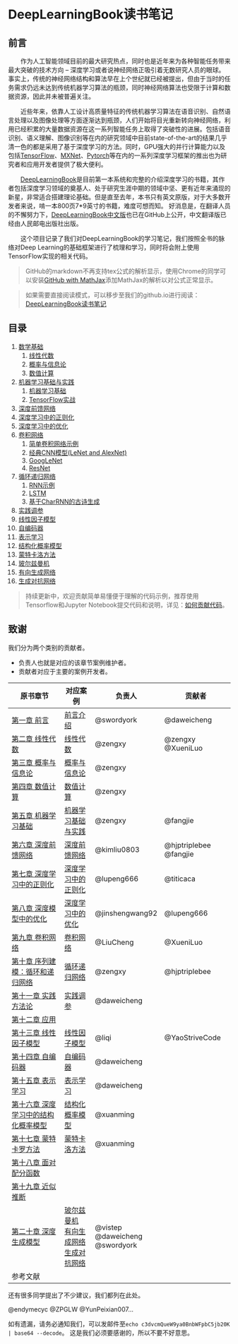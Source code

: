 # DeepLearningBook读书笔记

## 前言

&emsp;&emsp;作为人工智能领域目前的最大研究热点，同时也是近年来为各种智能任务带来最大突破的技术方向 – 深度学习或者说神经网络正吸引着无数研究人员的眼球。事实上，传统的神经网络结构和算法早在上个世纪就已经被提出，但由于当时的任务需求仍远未达到传统机器学习算法的瓶颈，同时神经网络算法也受限于计算和数据资源，因此并未被普遍关注。

&emsp;&emsp;近些年来，依靠人工设计高质量特征的传统机器学习算法在语音识别、自然语言处理以及图像处理等方面逐渐达到瓶颈，人们开始将目光重新转向神经网络，利用已经积累的大量数据资源在这一系列智能任务上取得了突破性的进展。包括语音识别、语义理解、图像识别等在内的研究领域中目前state-of-the-art的结果几乎清一色的都是采用了基于深度学习的方法。同时，GPU强大的并行计算能力以及包括[TensorFlow](https://www.tensorflow.org/)、[MXNet](https://mxnet.incubator.apache.org/)、[Pytorch](http://pytorch.org/)等在内的一系列深度学习框架的推出也为研究者和应用开发者提供了极大便利。

&emsp;&emsp;[DeepLearningBook](http://www.deeplearningbook.org/)是目前第一本系统和完整的介绍深度学习的书籍，其作者包括深度学习领域的奠基人、处于研究生涯中期的领域中坚、更有近年来涌现的新星，非常适合搭建理论基础。但是直至去年，本书只有英文原版，对于大多数开发者来说，啃一本800页7*9英寸的书籍，难度可想而知。
好消息是，在翻译人员的不懈努力下，[DeepLearningBook中文版](https://github.com/exacity/deeplearningbook-chinese)也已在GitHub上公开，中文翻译版已经由人民邮电出版社出版。

&emsp;&emsp;这个项目记录了我们对DeepLearningBook的学习笔记，我们按照全书的脉络对Deep Learning的基础框架进行了梳理和学习，同时将会附上使用TensorFlow实现的相关代码。

>GitHub的markdown不再支持tex公式的解析显示，使用Chrome的同学可以安装[GitHub with MathJax](https://chrome.google.com/webstore/detail/github-with-mathjax/ioemnmodlmafdkllaclgeombjnmnbima)添加MathJax的解析以对公式正常显示。

>如果需要直接阅读模式，可以移步至我们的github.io进行阅读：[DeepLearningBook读书笔记](https://discoverml.github.io/simplified-deeplearning/)

## 目录

1. [数学基础](数学基础/README.md)
    1. [线性代数](数学基础/线性代数.md)
    1. [概率与信息论](数学基础/概率与信息论.md)
    1. [数值计算](数学基础/数值计算.md)
1. [机器学习基础与实践](机器学习基础与实践/README.md)
    1. [机器学习基础](机器学习基础与实践/机器学习基础.md)
    1. [TensorFlow实战](机器学习基础与实践/TensorFlow实战.md)
1. [深度前馈网络](深度前馈网络/README.md)
1. [深度学习中的正则化](深度学习中的正则化/README.md)
1. [深度学习中的优化](深度学习中的优化/README.md)
1. [卷积网络](卷积网络/README.md)
    1. [简单卷积网络示例](卷积网络/简单卷积网络.md)
    1. [经典CNN模型(LeNet and AlexNet)](卷积网络/卷积网络进阶.ipynb)
    1. [GoogLeNet](卷积网络/GoogLeNet.ipynb)
    1. [ResNet](卷积网络/ResNet.ipynb)
1. [循环递归网络](循环递归网络/README.md)
    1. [RNN示例](循环递归网络/RNN.md)
    1. [LSTM](循环递归网络/LSTM.md)
    1. [基于CharRNN的古诗生成](循环递归网络/poetry-charRNN.ipynb)
        <!-- 1. [序列到序列学习](循环递归网络/Sequence.md) -->
1. [实践调参](实践调参/README.md)
1. [线性因子模型](线性因子模型/README.md)
1. [自编码器](自编码器/README.md)
1. [表示学习](表示学习/README.md)
1. [结构化概率模型](结构化概率模型/README.md)
1. [蒙特卡洛方法](蒙特卡洛方法/README.md)
1. [玻尔兹曼机](玻尔兹曼机/README.md)
1. [有向生成网络](有向生成网络)
1. [生成对抗网络](生成对抗网络/README.md)


>持续更新中，欢迎贡献简单易懂便于理解的代码示例，推荐使用Tensorflow和Jupyter Notebook提交代码和说明，详见：[如何贡献代码](pending/README.md)。

致谢
--------------------
我们分为两个类别的贡献者。
 - 负责人也就是对应的该章节案例维护者。
 - 贡献者对应于主要的案例开发者。

| 原书章节 | 对应案例  | 负责人 | 贡献者 |
| ------------ | ------------ | ------------ | ------------ |
| [第一章 前言](https://exacity.github.io/deeplearningbook-chinese/Chapter1_introduction/) | [前言介绍](README.md) | @swordyork | @daweicheng |
| [第二章 线性代数](https://exacity.github.io/deeplearningbook-chinese/Chapter2_linear_algebra/) | [线性代数](数学基础/线性代数.md) | @zengxy | @zengxy @XueniLuo |
| [第三章 概率与信息论](https://exacity.github.io/deeplearningbook-chinese/Chapter3_probability_and_information_theory/) | [概率与信息论](数学基础/概率与信息论.md) | @zengxy |  |
| [第四章 数值计算](https://exacity.github.io/deeplearningbook-chinese/Chapter4_numerical_computation/) | [数值计算](数学基础/数值计算.md) | @zengxy |  |
| [第五章 机器学习基础](https://exacity.github.io/deeplearningbook-chinese/Chapter5_machine_learning_basics/) |[机器学习基础与实践](机器学习基础与实践/README.md) |@zengxy  | @fangjie  |
| [第六章 深度前馈网络](https://exacity.github.io/deeplearningbook-chinese/Chapter6_deep_feedforward_networks/) | [深度前馈网络](深度前馈网络/README.md) | @kimliu0803 | @hjptriplebee @fangjie  |
| [第七章 深度学习中的正则化](https://exacity.github.io/deeplearningbook-chinese/Chapter7_regularization/) | [深度学习中的正则化](深度学习中的正则化/README.md) | @lupeng666 | @titicaca |
| [第八章 深度模型中的优化](https://exacity.github.io/deeplearningbook-chinese/Chapter8_optimization_for_training_deep_models/) | [深度学习中的优化](深度学习中的优化/README.md) | @jinshengwang92 | @lupeng666  |
| [第九章 卷积网络](https://exacity.github.io/deeplearningbook-chinese/Chapter9_convolutional_networks/) | [卷积网络](卷积网络/README.md) | @LiuCheng| @XueniLuo |
| [第十章 序列建模：循环和递归网络](https://exacity.github.io/deeplearningbook-chinese/Chapter10_sequence_modeling_rnn/) | [循环递归网络](循环递归网络/README.md) | @zengxy | @hjptriplebee |
| [第十一章 实践方法论](https://exacity.github.io/deeplearningbook-chinese/Chapter11_practical_methodology/) |[实践调参](实践调参/README.md)  | @daweicheng |  |
| [第十二章 应用](https://exacity.github.io/deeplearningbook-chinese/Chapter12_applications/) |  | |  |
| [第十三章 线性因子模型](https://exacity.github.io/deeplearningbook-chinese/Chapter13_linear_factor_models/) | [线性因子模型](线性因子模型/README.md) | @liqi | @YaoStriveCode |
| [第十四章 自编码器](https://exacity.github.io/deeplearningbook-chinese/Chapter14_autoencoders/) | [自编码器](自编码器/README.md) | @daweicheng |  |
| [第十五章 表示学习](https://exacity.github.io/deeplearningbook-chinese/Chapter15_representation_learning/) | [表示学习](表示学习/README.md) |@daweicheng  | |
| [第十六章 深度学习中的结构化概率模型](https://exacity.github.io/deeplearningbook-chinese/Chapter16_structured_probabilistic_modelling/) |[结构化概率模型](结构化概率模型/README.md) | @xuanming ||
| [第十七章 蒙特卡罗方法](https://exacity.github.io/deeplearningbook-chinese/Chapter17_monte_carlo_methods/) | [蒙特卡洛方法](蒙特卡洛方法/README.md) | @xuanming |   |
| [第十八章 面对配分函数](https://exacity.github.io/deeplearningbook-chinese/Chapter18_confronting_the_partition_function/) |  | |  |
| [第十九章 近似推断](https://exacity.github.io/deeplearningbook-chinese/Chapter19_approximate_inference/) |  | | |
| [第二十章 深度生成模型](https://exacity.github.io/deeplearningbook-chinese/Chapter20_deep_generative_models/) |[玻尔兹曼机](玻尔兹曼机/README.md)<br> [有向生成网络](有向生成网络)<br> [生成对抗网络](生成对抗网络) | @vistep <br>@daweicheng<br>@swordyork | |
| 参考文献 | | |  |



还有很多同学提出了不少建议，我们都列在此处。

@endymecyc @ZPGLW @YunPeixian007...

如有遗漏，请务必通知我们，可以发邮件至`echo c3dvcmQueW9ya0BnbWFpbC5jb20K | base64 --decode`。
这是我们必须要感谢的，所以不要不好意思。
